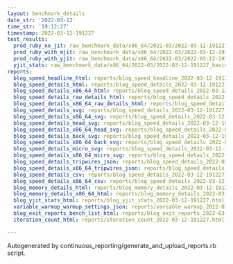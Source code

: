 ```yaml
---
layout: benchmark_details
date_str: '2022-03-12'
time_str: '19:12:27'
timestamp: 2022-03-12-191227
test_results:
  prod_ruby_no_jit: raw_benchmark_data/x86_64/2022-03/2022-03-12-191227_basic_benchmark_prod_ruby_no_jit.json
  prod_ruby_with_mjit: raw_benchmark_data/x86_64/2022-03/2022-03-12-191227_basic_benchmark_prod_ruby_with_mjit.json
  prod_ruby_with_yjit: raw_benchmark_data/x86_64/2022-03/2022-03-12-191227_basic_benchmark_prod_ruby_with_yjit.json
  yjit_stats: raw_benchmark_data/x86_64/2022-03/2022-03-12-191227_basic_benchmark_yjit_stats.json
reports:
  blog_speed_headline_html: reports/blog_speed_headline_2022-03-12-191227.html
  blog_speed_details_html: reports/blog_speed_details_2022-03-12-191227.html
  blog_speed_details_x86_64_html: reports/blog_speed_details_2022-03-12-191227.x86_64.html
  blog_speed_details_raw_details_html: reports/blog_speed_details_2022-03-12-191227.raw_details.html
  blog_speed_details_x86_64_raw_details_html: reports/blog_speed_details_2022-03-12-191227.x86_64.raw_details.html
  blog_speed_details_svg: reports/blog_speed_details_2022-03-12-191227.svg
  blog_speed_details_x86_64_svg: reports/blog_speed_details_2022-03-12-191227.x86_64.svg
  blog_speed_details_head_svg: reports/blog_speed_details_2022-03-12-191227.head.svg
  blog_speed_details_x86_64_head_svg: reports/blog_speed_details_2022-03-12-191227.x86_64.head.svg
  blog_speed_details_back_svg: reports/blog_speed_details_2022-03-12-191227.back.svg
  blog_speed_details_x86_64_back_svg: reports/blog_speed_details_2022-03-12-191227.x86_64.back.svg
  blog_speed_details_micro_svg: reports/blog_speed_details_2022-03-12-191227.micro.svg
  blog_speed_details_x86_64_micro_svg: reports/blog_speed_details_2022-03-12-191227.x86_64.micro.svg
  blog_speed_details_tripwires_json: reports/blog_speed_details_2022-03-12-191227.tripwires.json
  blog_speed_details_x86_64_tripwires_json: reports/blog_speed_details_2022-03-12-191227.x86_64.tripwires.json
  blog_speed_details_csv: reports/blog_speed_details_2022-03-12-191227.csv
  blog_speed_details_x86_64_csv: reports/blog_speed_details_2022-03-12-191227.x86_64.csv
  blog_memory_details_html: reports/blog_memory_details_2022-03-12-191227.html
  blog_memory_details_x86_64_html: reports/blog_memory_details_2022-03-12-191227.x86_64.html
  blog_yjit_stats_html: reports/blog_yjit_stats_2022-03-12-191227.html
  variable_warmup_warmup_settings_json: reports/variable_warmup_2022-03-12-191227.warmup_settings.json
  blog_exit_reports_bench_list_html: reports/blog_exit_reports_2022-03-12-191227.bench_list.html
  iteration_count_html: reports/iteration_count_2022-03-12-191227.html

---
```

Autogenerated by continuous_reporting/generate_and_upload_reports.rb script.
